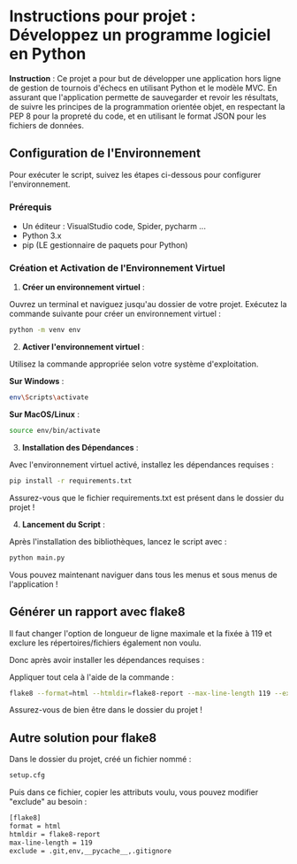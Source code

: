 # Instructions pour projet : Développez un programme logiciel en Python
**Instruction** :
Ce projet a pour but de développer une application hors ligne de gestion de tournois d'échecs en utilisant Python et le modèle MVC. En assurant que l'application permette de sauvegarder et revoir les résultats, de suivre les principes de la programmation orientée objet, en respectant la PEP 8 pour la propreté du code, et en utilisant le format JSON pour les fichiers de données. 

## Configuration de l'Environnement

Pour exécuter le script, suivez les étapes ci-dessous pour configurer l'environnement.

### Prérequis

- Un éditeur : VisualStudio code, Spider, pycharm ...
- Python 3.x
- pip (LE gestionnaire de paquets pour Python)

### Création et Activation de l'Environnement Virtuel

1. **Créer un environnement virtuel** :

Ouvrez un terminal et naviguez jusqu'au dossier de votre projet. Exécutez la commande suivante pour créer un environnement virtuel :

   ```bash
   python -m venv env
```

2. **Activer l'environnement virtuel** :

Utilisez la commande appropriée selon votre système d'exploitation.

**Sur Windows** :

   ```bash
   env\Scripts\activate
```
**Sur MacOS/Linux** :

   ```bash
   source env/bin/activate
```


3. **Installation des Dépendances** :

Avec l'environnement virtuel activé, installez les dépendances requises :

   ```bash
   pip install -r requirements.txt
```
Assurez-vous que le fichier requirements.txt est présent dans le dossier du projet !

4. **Lancement du Script** :

Après l'installation des bibliothèques, lancez le script avec :

   ```bash
   python main.py
```

Vous pouvez maintenant naviguer dans tous les menus et sous menus de l'application !


## Générer un rapport avec flake8

Il faut changer l'option de longueur de ligne maximale et la fixée à 119 et exclure les répertoires/fichiers également non voulu.

Donc après avoir installer les dépendances requises :

Appliquer tout cela à l'aide de la commande :

   ```bash
   flake8 --format=html --htmldir=flake8-report --max-line-length 119 --exclude=.git,env,__pycache__,.gitignore
```

Assurez-vous de bien être dans le dossier du projet !


## Autre solution pour flake8

Dans le dossier du projet, créé un fichier nommé :

   ```bash
   setup.cfg
```

Puis dans ce fichier, copier les attributs voulu, vous pouvez modifier "exclude" au besoin :


   ```bash
[flake8]
format = html
htmldir = flake8-report
max-line-length = 119
exclude = .git,env,__pycache__,.gitignore
```
